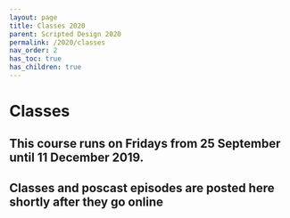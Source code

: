 ```yaml
---
layout: page
title: Classes 2020
parent: Scripted Design 2020
permalink: /2020/classes
nav_order: 2
has_toc: true
has_children: true
---
```


# Classes

## This course runs on Fridays from 25 September until 11 December 2019.

## Classes and poscast episodes are posted here shortly after they go online
